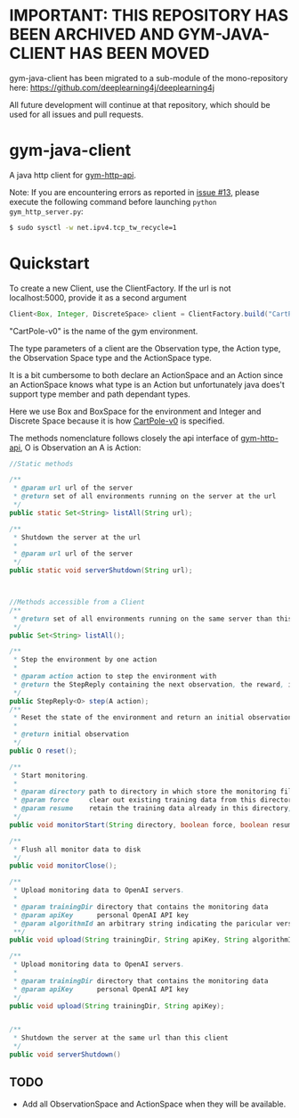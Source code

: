 # IMPORTANT: THIS REPOSITORY HAS BEEN ARCHIVED AND GYM-JAVA-CLIENT HAS BEEN MOVED
gym-java-client has been migrated to a sub-module of the mono-repository here: https://github.com/deeplearning4j/deeplearning4j

All future development will continue at that repository, which should be used for all issues and pull requests.


# gym-java-client

A java http client for [gym-http-api](https://github.com/openai/gym-http-api).

Note: If you are encountering errors as reported in [issue #13](https://github.com/deeplearning4j/gym-java-client/issues/13), please execute the following command before launching `python gym_http_server.py`:

```bash
$ sudo sysctl -w net.ipv4.tcp_tw_recycle=1
```

# Quickstart

To create a new Client, use the ClientFactory. If the url is not localhost:5000, provide it as a second argument

```java
Client<Box, Integer, DiscreteSpace> client = ClientFactory.build("CartPole-v0");
```

"CartPole-v0" is the name of the gym environment.

The type parameters of a client are the Observation type, the Action type, the Observation Space type and the ActionSpace type.

It is a bit cumbersome to both declare an ActionSpace and an Action since an ActionSpace knows what type is an Action but unfortunately java does't support type member and path dependant types.

Here we use Box and BoxSpace for the environment and Integer and Discrete Space because it is how [CartPole-v0](https://gym.openai.com/envs/CartPole-v0) is specified.

The methods nomenclature follows closely the api interface of [gym-http-api](https://github.com/openai/gym-http-api#api-specification), O is Observation an A is Action:

```java
//Static methods

/**
 * @param url url of the server
 * @return set of all environments running on the server at the url
 */
public static Set<String> listAll(String url);

/**
 * Shutdown the server at the url
 *
 * @param url url of the server
 */
public static void serverShutdown(String url);



//Methods accessible from a Client
/**
 * @return set of all environments running on the same server than this client
 */
public Set<String> listAll();

/**
 * Step the environment by one action
 *
 * @param action action to step the environment with
 * @return the StepReply containing the next observation, the reward, if it is a terminal state and optional information.
 */
public StepReply<O> step(A action);
/**
 * Reset the state of the environment and return an initial observation.
 *
 * @return initial observation
 */
public O reset();

/**
 * Start monitoring.
 *
 * @param directory path to directory in which store the monitoring file
 * @param force     clear out existing training data from this directory (by deleting every file prefixed with "openaigym.")
 * @param resume    retain the training data already in this directory, which will be merged with our new data
 */
public void monitorStart(String directory, boolean force, boolean resume);

/**
 * Flush all monitor data to disk
 */
public void monitorClose();

/**
 * Upload monitoring data to OpenAI servers.
 *
 * @param trainingDir directory that contains the monitoring data
 * @param apiKey      personal OpenAI API key
 * @param algorithmId an arbitrary string indicating the paricular version of the algorithm (including choices of parameters) you are running.
 **/
public void upload(String trainingDir, String apiKey, String algorithmId);

/**
 * Upload monitoring data to OpenAI servers.
 *
 * @param trainingDir directory that contains the monitoring data
 * @param apiKey      personal OpenAI API key
 */
public void upload(String trainingDir, String apiKey);


/**
 * Shutdown the server at the same url than this client
 */
public void serverShutdown()

```

## TODO

* Add all ObservationSpace and ActionSpace when they will be available.
